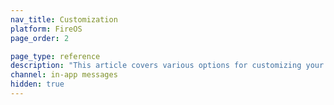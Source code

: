 ```yaml
---
nav_title: Customization
platform: FireOS
page_order: 2

page_type: reference
description: "This article covers various options for customizing your in-app messages."
channel: in-app messages
hidden: true
---
```


